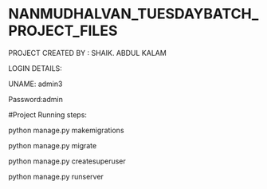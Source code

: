 # NANMUDHALVAN_TUESDAYBATCH_PROJECT_FILES

PROJECT CREATED BY : SHAIK. ABDUL KALAM



LOGIN DETAILS:


UNAME: admin3


Password:admin




#Project Running steps:

python manage.py makemigrations

python manage.py migrate

python manage.py createsuperuser

python manage.py runserver
